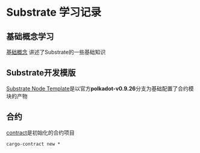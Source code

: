 # Substrate 学习记录

## 基础概念学习
[基础概念](./Basic_concept_study.md)
讲述了Substrate的一些基础知识


## Substrate开发模版
[Substrate Node Template](./contract/flipper)是以官方**polkadot-v0.9.26**分支为基础配置了合约模块的产物

## 合约
[contract](./contract/flipper)是初始化的合约项目
````
cargo-contract new *
````
